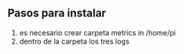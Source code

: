 ## Pasos para instalar 

1. es necesario crear carpeta metrics in /home/pi
2. dentro de la carpeta los tres logs